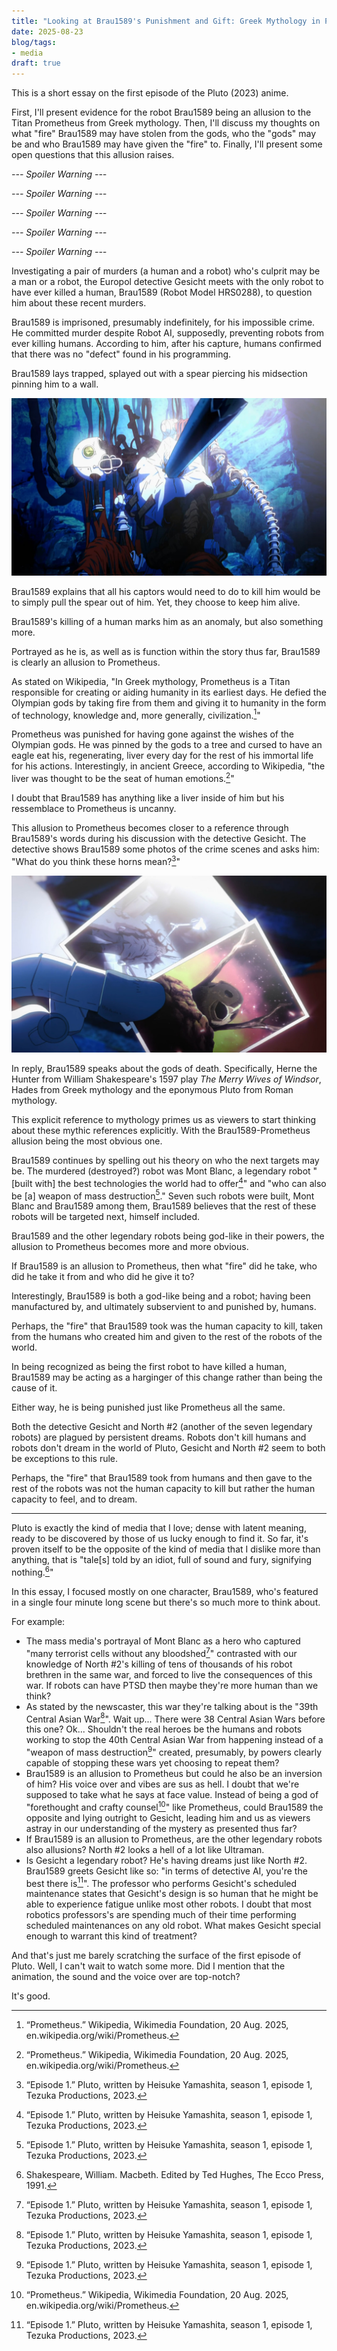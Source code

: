 ```yaml
---
title: "Looking at Brau1589's Punishment and Gift: Greek Mythology in Pluto Episode 1"
date: 2025-08-23
blog/tags:
- media
draft: true
---
```


This is a short essay on the first episode of the Pluto (2023) anime.

First, I'll present evidence for the robot Brau1589 being an allusion to the Titan Prometheus from Greek mythology. Then, I'll discuss my thoughts on what "fire" Brau1589 may have stolen from the gods, who the "gods" may be and who Brau1589 may have given the "fire" to. Finally, I'll present some open questions that this allusion raises.

<!--more-->

*--- Spoiler Warning ---*

*--- Spoiler Warning ---*

*--- Spoiler Warning ---*

*--- Spoiler Warning ---*

*--- Spoiler Warning ---*

Investigating a pair of murders (a human and a robot) who's culprit may be a man or a robot, the Europol detective Gesicht meets with the only robot to have ever killed a human, Brau1589 (Robot Model HRS0288), to question him about these recent murders.

Brau1589 is imprisoned, presumably indefinitely, for his impossible crime. He committed murder despite Robot AI, supposedly, preventing robots from ever killing humans. According to him, after his capture, humans confirmed that there was no "defect" found in his programming. 

Brau1589 lays trapped, splayed out with a spear piercing his midsection pinning him to a wall.

![](1.jpg)

Brau1589 explains that all his captors would need to do to kill him would be to simply pull the spear out of him. Yet, they choose to keep him alive.

Brau1589's killing of a human marks him as an anomaly, but also something more.

Portrayed as he is, as well as is function within the story thus far, Brau1589 is clearly an allusion to Prometheus.

As stated on Wikipedia, "In Greek mythology, Prometheus is a Titan responsible for creating or aiding humanity in its earliest days. He defied the Olympian gods by taking fire from them and giving it to humanity in the form of technology, knowledge and, more generally, civilization.[^1]"

Prometheus was punished for having gone against the wishes of the Olympian gods. He was pinned by the gods to a tree and cursed to have an eagle eat his, regenerating, liver every day for the rest of his immortal life for his actions. Interestingly, in ancient Greece, according to Wikipedia, "the liver was thought to be the seat of human emotions.[^1]"

I doubt that Brau1589 has anything like a liver inside of him but his ressemblace to Prometheus is uncanny.

This allusion to Prometheus becomes closer to a reference through Brau1589's words during his discussion with the detective Gesicht. The detective shows Brau1589 some photos of the crime scenes and asks him: "What do you think these horns mean?[^2]"

![](2.jpg)

In reply, Brau1589 speaks about the gods of death. Specifically, Herne the Hunter from William Shakespeare's 1597 play *The Merry Wives of Windsor*, Hades from Greek mythology and the eponymous Pluto from Roman mythology.

This explicit reference to mythology primes us as viewers to start thinking about these mythic references explicitly. With the Brau1589-Prometheus allusion being the most obvious one.

Brau1589 continues by spelling out his theory on who the next targets may be. The murdered (destroyed?) robot was Mont Blanc, a legendary robot "[built with] the best technologies the world had to offer[^2]" and "who can also be [a] weapon of mass destruction[^2]." Seven such robots were built, Mont Blanc and Brau1589 among them, Brau1589 believes that the rest of these robots will be targeted next, himself included.

Brau1589 and the other legendary robots being god-like in their powers, the allusion to Prometheus becomes more and more obvious.

If Brau1589 is an allusion to Prometheus, then what "fire" did he take, who did he take it from and who did he give it to?

Interestingly, Brau1589 is both a god-like being and a robot; having been manufactured by, and ultimately subservient to and punished by, humans.

Perhaps, the "fire" that Brau1589 took was the human capacity to kill, taken from the humans who created him and given to the rest of the robots of the world.

In being recognized as being the first robot to have killed a human, Brau1589 may be acting as a harginger of this change rather than being the cause of it.

Either way, he is being punished just like Prometheus all the same.

Both the detective Gesicht and North #2 (another of the seven legendary robots) are plagued by persistent dreams. Robots don't kill humans and robots don't dream in the world of Pluto, Gesicht and North #2 seem to both be exceptions to this rule.

Perhaps, the "fire" that Brau1589 took from humans and then gave to the rest of the robots was not the human capacity to kill but rather the human capacity to feel, and to dream.

---

Pluto is exactly the kind of media that I love; dense with latent meaning, ready to be discovered by those of us lucky enough to find it. So far, it's proven itself to be the opposite of the kind of media that I dislike more than anything, that is "tale[s] told by an idiot, full of sound and fury, signifying nothing.[^3]"

In this essay, I focused mostly on one character, Brau1589, who's featured in a single four minute long scene but there's so much more to think about.

For example:
- The mass media's portrayal of Mont Blanc as a hero who captured "many terrorist cells without any bloodshed[^2]" contrasted with our knowledge of North #2's killing of tens of thousands of his robot brethren in the same war, and forced to live the consequences of this war. If robots can have PTSD then maybe they're more human than we think?
- As stated by the newscaster, this war they're talking about is the "39th Central Asian War[^2]". Wait up... There were 38 Central Asian Wars before this one? Ok... Shouldn't the real heroes be the humans and robots working to stop the 40th Central Asian War from happening instead of a "weapon of mass destruction[^2]" created, presumably, by powers clearly capable of stopping these wars yet choosing to repeat them?
- Brau1589 is an allusion to Prometheus but could he also be an inversion of him? His voice over and vibes are sus as hell. I doubt that we're supposed to take what he says at face value. Instead of being a god of "forethought and crafty counsel[^1]" like Prometheus, could Brau1589 the opposite and lying outright to Gesicht, leading him and us as viewers astray in our understanding of the mystery as presented thus far?
- If Brau1589 is an allusion to Prometheus, are the other legendary robots also allusions? North #2 looks a hell of a lot like Ultraman.
- Is Gesicht a legendary robot? He's having dreams just like North #2. Brau1589 greets Gesicht like so: "in terms of detective AI, you're the best there is[^2]". The professor who performs Gesicht's scheduled maintenance states that Gesicht's design is so human that he might be able to experience fatigue unlike most other robots. I doubt that most robotics professors's are spending much of their time performing scheduled maintenances on any old robot. What makes Gesicht special enough to warrant this kind of treatment?

And that's just me barely scratching the surface of the first episode of Pluto. Well, I can't wait to watch some more. Did I mention that the animation, the sound and the voice over are top-notch?

It's good.

[^1]: “Prometheus.” Wikipedia, Wikimedia Foundation, 20 Aug. 2025, en.wikipedia.org/wiki/Prometheus.
[^2]: “Episode 1.” Pluto, written by Heisuke Yamashita, season 1, episode 1, Tezuka Productions, 2023.
[^3]: Shakespeare, William. Macbeth. Edited by Ted Hughes, The Ecco Press, 1991.